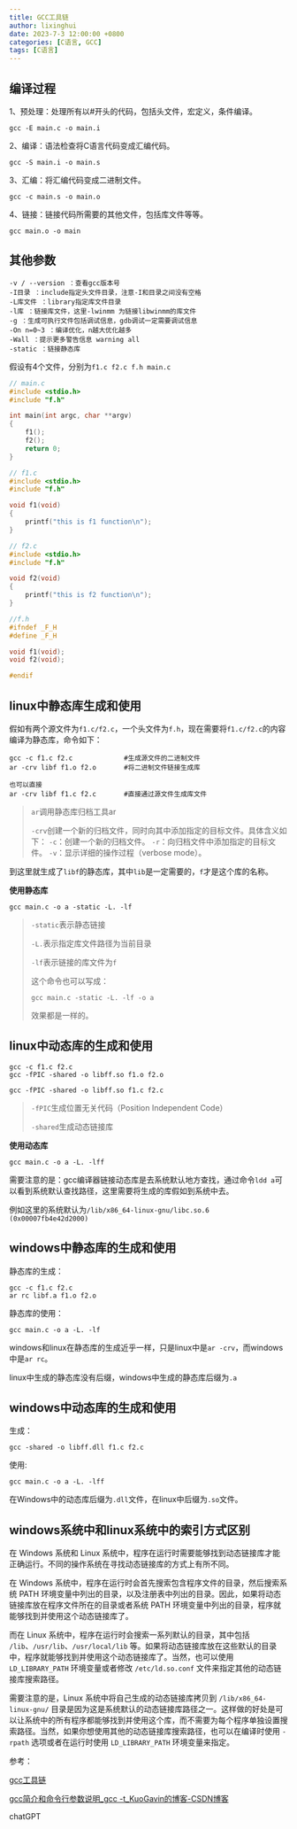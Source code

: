 ```yaml
---
title: GCC工具链
author: lixinghui
date: 2023-7-3 12:00:00 +0800
categories: [C语言, GCC]
tags: [C语言]
---
```





## 编译过程

1、预处理：处理所有以#开头的代码，包括头文件，宏定义，条件编译。

```
gcc -E main.c -o main.i
```

2、编译：语法检查将C语言代码变成汇编代码。

```
gcc -S main.i -o main.s
```

3、汇编：将汇编代码变成二进制文件。

```
gcc -c main.s -o main.o
```

4、链接：链接代码所需要的其他文件，包括库文件等等。

```
gcc main.o -o main
```



## 其他参数

```
-v / --version ：查看gcc版本号
-I目录 ：include指定头文件目录，注意-I和目录之间没有空格
-L库文件 ：library指定库文件目录
-l库 ：链接库文件，这里-lwinmm 为链接libwinmm的库文件
-g ：生成可执行文件包括调试信息，gdb调试一定需要调试信息
-On n=0~3 ：编译优化，n越大优化越多
-Wall ：提示更多警告信息 warning all
-static ：链接静态库

```



假设有4个文件，分别为`f1.c f2.c f.h main.c`

```c
// main.c
#include <stdio.h>
#include "f.h"

int main(int argc, char **argv)
{
    f1();
    f2();
    return 0;
}

// f1.c
#include <stdio.h>
#include "f.h"

void f1(void)
{
    printf("this is f1 function\n");
}

// f2.c
#include <stdio.h>
#include "f.h"

void f2(void)
{
    printf("this is f2 function\n");
}

//f.h
#ifndef _F_H
#define _F_H

void f1(void);
void f2(void);

#endif
```





## linux中静态库生成和使用

假如有两个源文件为`f1.c/f2.c`，一个头文件为`f.h`，现在需要将`f1.c/f2.c`的内容编译为静态库，命令如下：

```
gcc -c f1.c f2.c             #生成源文件的二进制文件
ar -crv libf f1.o f2.o       #将二进制文件链接生成库

也可以直接
ar -crv libf f1.c f2.c       #直接通过源文件生成库文件
```

>   `ar`调用静态库归档工具ar
>
>   ` -crv `创建一个新的归档文件，同时向其中添加指定的目标文件。具体含义如下：
>          `-c`：创建一个新的归档文件。
>          `-r`：向归档文件中添加指定的目标文件。
>          `-v`：显示详细的操作过程（verbose mode）。

到这里就生成了`libf`的静态库，其中`lib`是一定需要的，`f`才是这个库的名称。

**使用静态库**

```
gcc main.c -o a -static -L. -lf
```

>   `-static`表示静态链接
>
>   `-L.`表示指定库文件路径为当前目录
>
>   `-lf`表示链接的库文件为`f`
>
>   这个命令也可以写成：
>
>   ```
>   gcc main.c -static -L. -lf -o a
>   ```
>
>   效果都是一样的。

## linux中动态库的生成和使用

```
gcc -c f1.c f2.c
gcc -fPIC -shared -o libff.so f1.o f2.o

gcc -fPIC -shared -o libff.so f1.c f2.c
```

>   `-fPIC`生成位置无关代码（Position Independent Code）
>
>   `-shared`生成动态链接库

**使用动态库**

```
gcc main.c -o a -L. -lff
```

需要注意的是：gcc编译器链接动态库是去系统默认地方查找，通过命令`ldd a`可以看到系统默认查找路径，这里需要将生成的库假如到系统中去。

例如这里的系统默认为`/lib/x86_64-linux-gnu/libc.so.6 (0x00007fb4e42d2000)`

## windows中静态库的生成和使用

静态库的生成：

```
gcc -c f1.c f2.c
ar rc libf.a f1.o f2.o
```

静态库的使用：

```
gcc main.c -o a -L. -lf
```

windows和linux在静态库的生成近乎一样，只是linux中是`ar -crv`，而windows中是`ar rc`。

linux中生成的静态库没有后缀，windows中生成的静态库后缀为`.a`

## windows中动态库的生成和使用

生成：

```
gcc -shared -o libff.dll f1.c f2.c
```

使用:

```
gcc main.c -o a -L. -lff
```

在Windows中的动态库后缀为`.dll`文件，在linux中后缀为`.so`文件。

## windows系统中和linux系统中的索引方式区别

在 Windows 系统和 Linux 系统中，程序在运行时需要能够找到动态链接库才能正确运行。不同的操作系统在寻找动态链接库的方式上有所不同。

在 Windows 系统中，程序在运行时会首先搜索包含程序文件的目录，然后搜索系统 PATH 环境变量中列出的目录，以及注册表中列出的目录。因此，如果将动态链接库放在程序文件所在的目录或者系统 PATH 环境变量中列出的目录，程序就能够找到并使用这个动态链接库了。

而在 Linux 系统中，程序在运行时会搜索一系列默认的目录，其中包括 `/lib`、`/usr/lib`、`/usr/local/lib` 等。如果将动态链接库放在这些默认的目录中，程序就能够找到并使用这个动态链接库了。当然，也可以使用 `LD_LIBRARY_PATH` 环境变量或者修改 `/etc/ld.so.conf` 文件来指定其他的动态链接库搜索路径。

需要注意的是，Linux 系统中将自己生成的动态链接库拷贝到 `/lib/x86_64-linux-gnu/` 目录是因为这是系统默认的动态链接库路径之一。这样做的好处是可以让系统中的所有程序都能够找到并使用这个库，而不需要为每个程序单独设置搜索路径。当然，如果你想使用其他的动态链接库搜索路径，也可以在编译时使用 `-rpath` 选项或者在运行时使用 `LD_LIBRARY_PATH` 环境变量来指定。



参考：

[gcc工具链 ](https://www.bilibili.com/video/BV1ZT4y137Ba/?spm_id_from=333.337.search-card.all.click)

[gcc简介和命令行参数说明_gcc -t_KuoGavin的博客-CSDN博客](https://blog.csdn.net/yueguangmuyu/article/details/116703618)

chatGPT